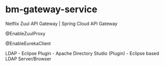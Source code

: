 # bm-gateway-service

Netflix Zuul API Gateway | Spring Cloud API Gateway

@EnableZuulProxy

@EnableEurekaClient

LDAP - Eclipse Plugin - Apache Directory Studio (Plugin) - Eclipse based LDAP Server/Browser
